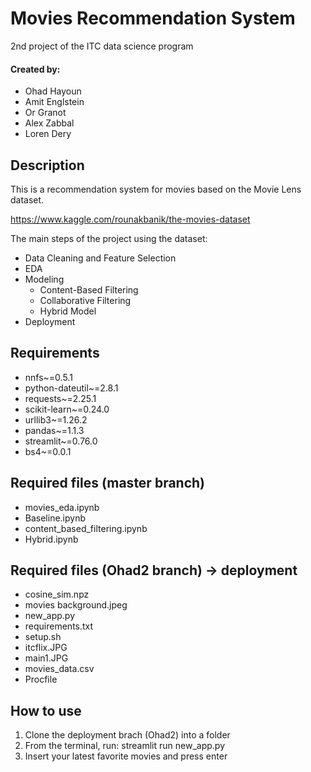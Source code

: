 # Movies Recommendation System
2nd project of the ITC data science program 

#### Created by:
* Ohad Hayoun 
* Amit Englstein
* Or Granot 
* Alex Zabbal 
* Loren Dery

## Description
This is a recommendation system for movies based on the Movie Lens dataset.

<https://www.kaggle.com/rounakbanik/the-movies-dataset>

The main steps of the project using the dataset:
* Data Cleaning and Feature Selection
* EDA	
* Modeling
  - Content-Based Filtering	
  - Collaborative Filtering	
  - Hybrid Model
* Deployment	

## Requirements
* nnfs~=0.5.1
* python-dateutil~=2.8.1
* requests~=2.25.1
* scikit-learn~=0.24.0
* urllib3~=1.26.2
* pandas~=1.1.3
* streamlit~=0.76.0
* bs4~=0.0.1

## Required files (master branch)
* movies_eda.ipynb
* Baseline.ipynb
* content_based_filtering.ipynb
* Hybrid.ipynb

## Required files (Ohad2 branch) -> deployment 
* cosine_sim.npz
* movies background.jpeg
* new_app.py
* requirements.txt
* setup.sh
* itcflix.JPG
* main1.JPG
* movies_data.csv
* Procfile


## How to use
1. Clone the deployment brach (Ohad2) into a folder 
2. From the terminal, run: streamlit run new_app.py
3. Insert your latest favorite movies and press enter 


